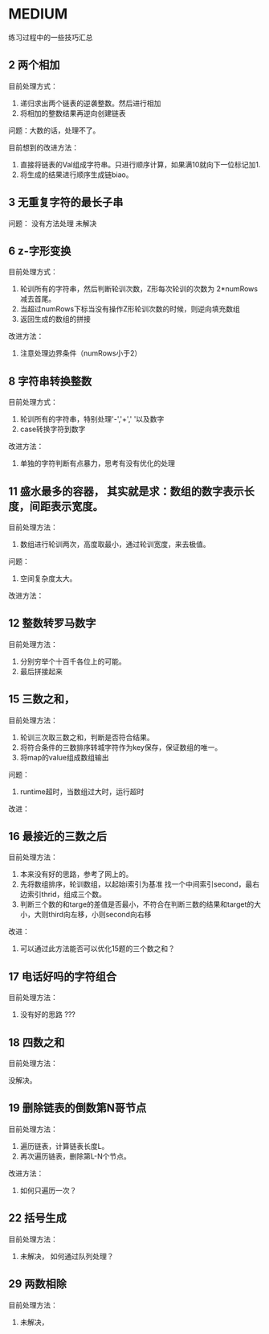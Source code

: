 # MEDIUM

练习过程中的一些技巧汇总

## 2 两个相加

目前处理方式：

1. 递归求出两个链表的逆袭整数。然后进行相加
2. 将相加的整数结果再逆向创建链表

问题：大数的话，处理不了。

目前想到的改进方法：

1. 直接将链表的Val组成字符串。只进行顺序计算，如果满10就向下一位标记加1.
2. 将生成的结果进行顺序生成链biao。

## 3 无重复字符的最长子串

问题： 没有方法处理 未解决

## 6 z-字形变换

目前处理方式：

1. 轮训所有的字符串，然后判断轮训次数，Z形每次轮训的次数为 2*numRows减去首尾。
2. 当超过numRows下标当没有操作Z形轮训次数的时候，则逆向填充数组
3. 返回生成的数组的拼接

改进方法：

1. 注意处理边界条件（numRows小于2）

## 8 字符串转换整数

目前处理方式：

1. 轮训所有的字符串，特别处理'-','+',' '以及数字
2. case转换字符到数字

改进方法：

1. 单独的字符判断有点暴力，思考有没有优化的处理

## 11 盛水最多的容器， 其实就是求：数组的数字表示长度，间距表示宽度。

目前处理方法：

1. 数组进行轮训两次，高度取最小，通过轮训宽度，来去极值。

问题：

1. 空间复杂度太大。

改进方法：

## 12 整数转罗马数字

目前处理方法：

1. 分别穷举个十百千各位上的可能。
2. 最后拼接起来

## 15 三数之和，

目前处理方法：

1. 轮训三次取三数之和，判断是否符合结果。
2. 将符合条件的三数排序转城字符作为key保存，保证数组的唯一。
3. 将map的value组成数组输出

问题：

1. runtime超时，当数组过大时，运行超时

改进：

## 16 最接近的三数之后

目前处理方法：

1. 本来没有好的思路，参考了网上的。
2. 先将数组排序，轮训数组，以起始i索引为基准 找一个中间索引second，最右边索引thrid，组成三个数。
3. 判断三个数的和targe的差值是否最小，不符合在判断三数的结果和target的大小，大则third向左移，小则second向右移

改进：

1. 可以通过此方法能否可以优化15题的三个数之和？

## 17 电话好吗的字符组合

目前处理方法：  

1. 没有好的思路 ???

## 18 四数之和

目前处理方法：

没解决。

## 19 删除链表的倒数第N哥节点

目前处理方法：

1. 遍历链表，计算链表长度L。
2. 再次遍历链表，删除第L-N个节点。

改进方法：

1. 如何只遍历一次？

## 22 括号生成 

目前处理方法：

1. 未解决， 如何通过队列处理？

## 29 两数相除

目前处理方法：

1. 未解决，
